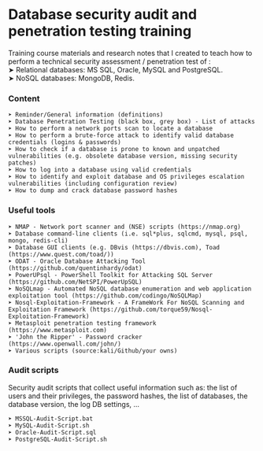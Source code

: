 # Database security audit and penetration testing training

Training course materials and research notes that I created to teach how to perform a technical security assessment / penetration test of :  
➤ Relational databases: MS SQL, Oracle, MySQL and PostgreSQL.  
➤ NoSQL databases: MongoDB, Redis.

### Content
```
➤ Reminder/General information (definitions)
➤ Database Penetration Testing (black box, grey box) - List of attacks 
➤ How to perform a network ports scan to locate a database
➤ How to perform a brute-force attack to identify valid database credentials (logins & passwords)
➤ How to check if a database is prone to known and unpatched vulnerabilities (e.g. obsolete database version, missing security patches)
➤ How to log into a database using valid credentials  
➤ How to identify and exploit database and OS privileges escalation vulnerabilities (including configuration review)
➤ How to dump and crack database password hashes
```
### Useful tools
```
➤ NMAP - Network port scanner and (NSE) scripts (https://nmap.org)
➤ Database command-line clients (i.e. sql*plus, sqlcmd, mysql, psql, mongo, redis-cli)
➤ Database GUI clients (e.g. DBvis (https://dbvis.com), Toad (https://www.quest.com/toad/))
➤ ODAT - Oracle Database Attacking Tool (https://github.com/quentinhardy/odat) 
➤ PowerUPsql - PowerShell Toolkit for Attacking SQL Server (https://github.com/NetSPI/PowerUpSQL)
➤ NoSQLmap - Automated NoSQL database enumeration and web application exploitation tool (https://github.com/codingo/NoSQLMap)
➤ Nosql-Exploitation-Framework - A FrameWork For NoSQL Scanning and Exploitation Framework (https://github.com/torque59/Nosql-Exploitation-Framework)
➤ Metasploit penetration testing framework (https://www.metasploit.com) 
➤ 'John the Ripper' - Password cracker (https://www.openwall.com/john/)
➤ Various scripts (source:kali/Github/your owns)
```
### Audit scripts
Security audit scripts that collect useful information such as: the list of users and their privileges, the password hashes, the list of databases, the database version, the log DB settings, ...
```
➤ MSSQL-Audit-Script.bat
➤ MySQL-Audit-Script.sh
➤ Oracle-Audit-Script.sql
➤ PostgreSQL-Audit-Script.sh
```
